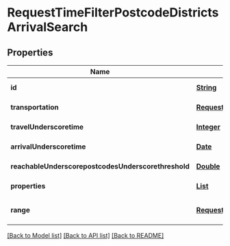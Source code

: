 # RequestTimeFilterPostcodeDistrictsArrivalSearch
## Properties

Name | Type | Description | Notes
------------ | ------------- | ------------- | -------------
**id** | [**String**](string.md) |  | [default to null]
**transportation** | [**RequestTransportation**](RequestTransportation.md) |  | [default to null]
**travelUnderscoretime** | [**Integer**](integer.md) |  | [default to null]
**arrivalUnderscoretime** | [**Date**](DateTime.md) |  | [default to null]
**reachableUnderscorepostcodesUnderscorethreshold** | [**Double**](double.md) |  | [default to null]
**properties** | [**List**](RequestTimeFilterPostcodeDistrictsProperty.md) |  | [default to null]
**range** | [**RequestRangeFull**](RequestRangeFull.md) |  | [optional] [default to null]

[[Back to Model list]](../README.md#documentation-for-models) [[Back to API list]](../README.md#documentation-for-api-endpoints) [[Back to README]](../README.md)

